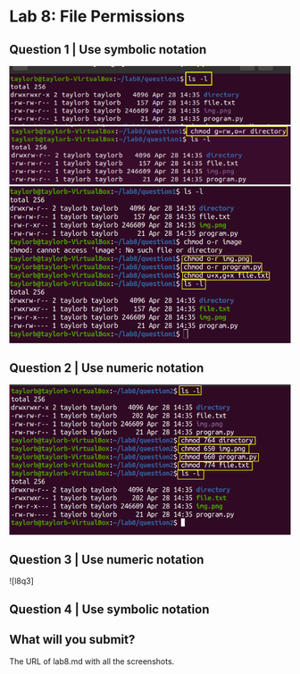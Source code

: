 # Lab 8: File Permissions
## Question 1 | Use symbolic notation
![l8q1.1](../../Images/lab8/lab8q1.1.png)
![l8q1.dir](../../Images/lab8/lab8q1.1dir.png)
![l8q1.2](../../Images/lab8/lab8q1.2.png)
## Question 2 | Use numeric notation
![l8q2](../../Images/lab8/lab8q2.png)
## Question 3 | Use numeric notation
![l8q3]
## Question 4 | Use symbolic notation

## What will you submit?
The URL of lab8.md with all the screenshots.